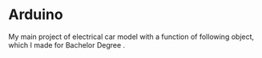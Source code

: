 # Arduino
My main project of electrical car model with a function of following object, which I made for Bachelor Degree .

